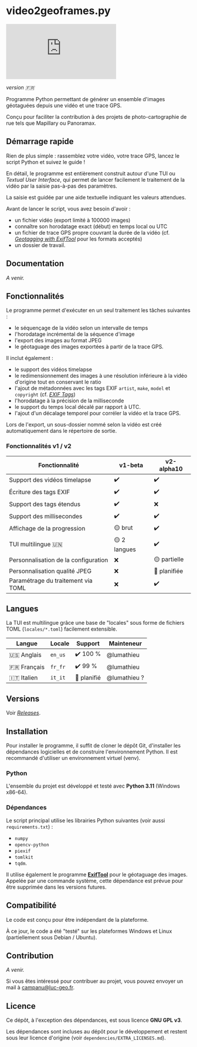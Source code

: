 # video2geoframes.py

![Gitea Release](https://img.shields.io/gitea/v/release/lumathieu/video2geoframes.py?gitea_url=https%3A%2F%2Fgit.luc-geo.fr&include_prereleases&sort=semver&display_name=release&style=flat&link=https%3A%2F%2Fgit.luc-geo.fr%2Flumathieu%2Fvideo2geoframes.py%2Freleases)

_version 🇫🇷_

Programme Python permettant de générer un ensemble d'images géotaguées depuis une vidéo et une trace GPS.

Conçu pour faciliter la contribution à des projets de photo-cartographie de rue tels que Mapillary ou Panoramax.

## Démarrage rapide

Rien de plus simple : rassemblez votre vidéo, votre trace GPS, lancez le script Python et suivez le guide !

En détail, le programme est entièrement construit autour d'une TUI ou _Textual User Interface_, qui permet de lancer
facilement le traitement de la vidéo par la saisie pas-à-pas des paramètres.

La saisie est guidée par une aide textuelle indiquant les valeurs attendues.

Avant de lancer le script, vous avez besoin d'avoir :
* un fichier vidéo (export limité à 100000 images)
* connaître son horodatage exact (début) en temps local ou UTC 
* un fichier de trace GPS propre couvrant la durée de la vidéo (cf. [_Geotagging with ExifTool_](https://exiftool.org/geotag.html) pour les formats acceptés)
* un dossier de travail.

## Documentation

_A venir._

## Fonctionnalités

Le programme permet d'exécuter en un seul traitement les tâches suivantes :
* le séquençage de la vidéo selon un intervalle de temps
* l'horodatage incrémental de la séquence d'image
* l'export des images au format JPEG
* le géotaguage des images exportées à partir de la trace GPS.

Il inclut également :
* le support des vidéos timelapse
* le redimensionnement des images à une résolution inférieure à la vidéo d'origine tout en conservant le ratio
* l'ajout de métadonnées avec les tags EXIF `artist`, `make`, `model` et `copyright` (cf. [_EXIF Tags_](https://exiftool.org/TagNames/EXIF.html))
* l'horodatage à la précision de la milliseconde
* le support du temps local décalé par rapport à UTC.
* l'ajout d'un décalage temporel pour corréler la vidéo et la trace GPS.

Lors de l'export, un sous-dossier nommé selon la vidéo est créé automatiquement dans le répertoire de sortie.

### Fonctionnalités v1 / v2

| Fonctionnalité                       | v1-beta      | v2-alpha10   |
|--------------------------------------|--------------|--------------|
| Support des vidéos timelapse         | ✔️           | ✔️           |
| Écriture des tags EXIF               | ✔️           | ✔️           |
| Support des tags étendus             | ✔️           | ❌            |
| Support des millisecondes            | ✔️           | ✔️           |
| Affichage de la progression          | 🟡 brut      | ✔️           |
| TUI multilingue 🇺🇳                 | 🟡 2 langues | ✔️           |
| Personnalisation de la configuration | ❌            | 🟡 partielle | 
| Personnalisation qualité JPEG        | ❌            | 🔄 planifiée |
| Paramétrage du traitement via TOML   | ❌            | ✔️           |

## Langues
 
La TUI est multilingue grâce une base de "locales" sous forme de fichiers TOML (`locales/*.toml`) facilement extensible.

| Langue        | Locale  | Support     | Mainteneur   |
|---------------|---------|-------------|--------------|
| 🇺🇸 Anglais  | `en_us` | ✔️ 100 %    | @lumathieu   |
| 🇫🇷 Français | `fr_fr` | ✔️ 99 %     | @lumathieu   |
| 🇮🇹 Italien  | `it_it` | 🔄 planifié | @lumathieu ? |

## Versions

Voir [_Releases_](https://git.luc-geo.fr/lumathieu/video2geoframes.py/releases).

## Installation

Pour installer le programme, il suffit de cloner le dépôt Git, d'installer les dépendances logicielles et de construire
l'environnement Python. Il est recommandé d'utiliser un environnement virtuel (venv).

### Python

L'ensemble du projet est développé et testé avec **Python 3.11** (Windows x86-64).

### Dépendances

Le script principal utilise les librairies Python suivantes (voir aussi `requirements.txt`) :
- `numpy`
- `opencv-python`
- `piexif`
- `tomlkit`
- `tqdm`.

Il utilise également le programme [**ExifTool**](https://exiftool.org/) pour le géotaguage des images.
Appelée par une commande système, cette dépendance est prévue pour être supprimée dans les versions futures.

## Compatibilité

Le code est conçu pour être indépendant de la plateforme.

À ce jour, le code a été "testé" sur les plateformes Windows et Linux (partiellement sous Debian / Ubuntu).

## Contribution

_A venir._

Si vous êtes intéressé pour contribuer au projet, vous pouvez envoyer un mail à campanu@luc-geo.fr.

## Licence

Ce dépôt, à l'exception des dépendances, est sous licence **GNU GPL v3**.

Les dépendances sont incluses au dépôt pour le développement et restent sous leur licence d'origine
(voir `dependencies/EXTRA_LICENSES.md`).